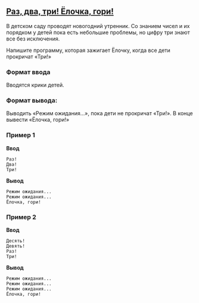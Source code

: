 ## [Раз, два, три! Ёлочка, гори!](../../../solutions/2.3/23_a.py)

В детском саду проводят новогодний утренник. Со знанием чисел и их порядком у детей пока есть небольшие проблемы, но цифру три знают все без исключения.

Напишите программу, которая зажигает Ёлочку, когда все дети прокричат «Три!»

### Формат ввода

Вводятся крики детей.

### Формат вывода:

Выводить «Режим ожидания...», пока дети не прокричат «Три!».
В конце вывести «Ёлочка, гори!»

### Пример 1

__Ввод__
```plaintext
Раз!
Два!
Три!
```

__Вывод__
```plaintext
Режим ожидания...
Режим ожидания...
Ёлочка, гори!
```

### Пример 2

__Ввод__
```plaintext
Десять!
Девять!
Раз!
Три!
```

__Вывод__
```plaintext
Режим ожидания...
Режим ожидания...
Режим ожидания...
Ёлочка, гори!
```